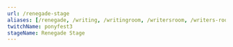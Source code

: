 ```yaml
---
url: /renegade-stage
aliases: [/renegade, /writing, /writingroom, /writersroom, /writers-room]
twitchName: ponyfest3
stageName: Renegade Stage
---
```

